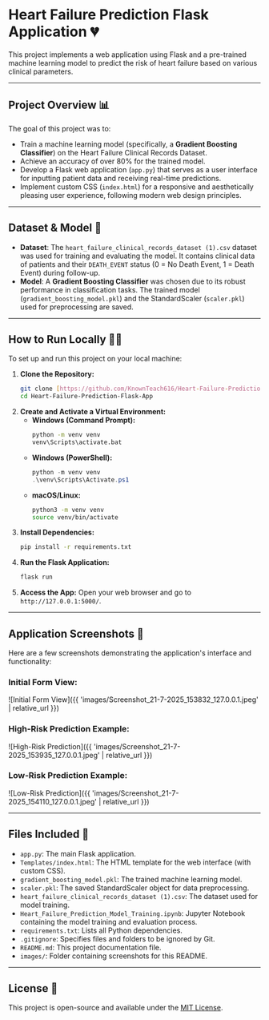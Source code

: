 # Heart Failure Prediction Flask Application 💔

This project implements a web application using Flask and a pre-trained machine learning model to predict the risk of heart failure based on various clinical parameters.

---

## Project Overview 📊

The goal of this project was to:
* Train a machine learning model (specifically, a **Gradient Boosting Classifier**) on the Heart Failure Clinical Records Dataset.
* Achieve an accuracy of over 80% for the trained model.
* Develop a Flask web application (`app.py`) that serves as a user interface for inputting patient data and receiving real-time predictions.
* Implement custom CSS (`index.html`) for a responsive and aesthetically pleasing user experience, following modern web design principles.

---

## Dataset & Model 🔬

* **Dataset**: The `heart_failure_clinical_records_dataset (1).csv` dataset was used for training and evaluating the model. It contains clinical data of patients and their `DEATH_EVENT` status (0 = No Death Event, 1 = Death Event) during follow-up.
* **Model**: A **Gradient Boosting Classifier** was chosen due to its robust performance in classification tasks. The trained model (`gradient_boosting_model.pkl`) and the StandardScaler (`scaler.pkl`) used for preprocessing are saved.

---

## How to Run Locally 🏃‍♀️

To set up and run this project on your local machine:

1.  **Clone the Repository:**
    ```bash
    git clone [https://github.com/KnownTeach616/Heart-Failure-Prediction-Flask-App.git](https://github.com/KnownTeach616/Heart-Failure-Prediction-Flask-App.git)
    cd Heart-Failure-Prediction-Flask-App
    ```
2.  **Create and Activate a Virtual Environment:**
    * **Windows (Command Prompt):**
        ```bash
        python -m venv venv
        venv\Scripts\activate.bat
        ```
    * **Windows (PowerShell):**
        ```powershell
        python -m venv venv
        .\venv\Scripts\Activate.ps1
        ```
    * **macOS/Linux:**
        ```bash
        python3 -m venv venv
        source venv/bin/activate
        ```
3.  **Install Dependencies:**
    ```bash
    pip install -r requirements.txt
    ```
4.  **Run the Flask Application:**
    ```bash
    flask run
    ```
5.  **Access the App:** Open your web browser and go to `http://127.0.0.1:5000/`.

---

## Application Screenshots 📸

Here are a few screenshots demonstrating the application's interface and functionality:

### Initial Form View:
![Initial Form View]({{ 'images/Screenshot_21-7-2025_153832_127.0.0.1.jpeg' | relative_url }})


### High-Risk Prediction Example:
![High-Risk Prediction]({{ 'images/Screenshot_21-7-2025_153935_127.0.0.1.jpeg' | relative_url }})


### Low-Risk Prediction Example:
![Low-Risk Prediction]({{ 'images/Screenshot_21-7-2025_154110_127.0.0.1.jpeg' | relative_url }})


---

## Files Included 📁

* `app.py`: The main Flask application.
* `Templates/index.html`: The HTML template for the web interface (with custom CSS).
* `gradient_boosting_model.pkl`: The trained machine learning model.
* `scaler.pkl`: The saved StandardScaler object for data preprocessing.
* `heart_failure_clinical_records_dataset (1).csv`: The dataset used for model training.
* `Heart_Failure_Prediction_Model_Training.ipynb`: Jupyter Notebook containing the model training and evaluation process.
* `requirements.txt`: Lists all Python dependencies.
* `.gitignore`: Specifies files and folders to be ignored by Git.
* `README.md`: This project documentation file.
* `images/`: Folder containing screenshots for this README.

---

## License 📜

This project is open-source and available under the [MIT License](https://opensource.org/licenses/MIT).